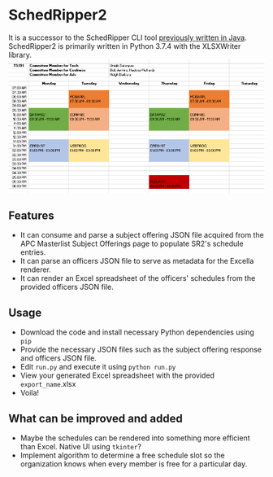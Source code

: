 # SchedRipper2
It is a successor to the SchedRipper CLI tool [previously written in Java](https://github.com/jg-rivera/SchedRipper). SchedRipper2 is primarily written in Python 3.7.4 with the XLSXWriter library.
![Screenshot](docs/sr2.png)

## Features
* It can consume and parse a subject offering JSON file acquired from the APC Masterlist Subject Offerings page to populate SR2's schedule entries.
* It can parse an officers JSON file to serve as metadata for the Excella renderer.
* It can render an Excel spreadsheet of the officers' schedules from the provided officers JSON file.

## Usage
* Download the code and install necessary Python dependencies using `pip`
* Provide the necessary JSON files such as the subject offering response and officers JSON file.
* Edit `run.py` and execute it using `python run.py`
* View your generated Excel spreadsheet with the provided `export_name`.xlsx
* Voila!

## What can be improved and added
* Maybe the schedules can be rendered into something more efficient than Excel. Native UI using `tkinter`?
* Implement algorithm to determine a free schedule slot so the organization knows when every member is free for a particular day.
